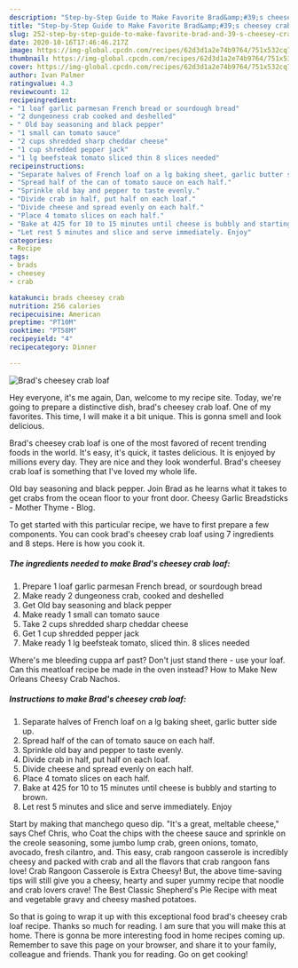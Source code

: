 ```yaml
---
description: "Step-by-Step Guide to Make Favorite Brad&amp;#39;s cheesey crab loaf"
title: "Step-by-Step Guide to Make Favorite Brad&amp;#39;s cheesey crab loaf"
slug: 252-step-by-step-guide-to-make-favorite-brad-and-39-s-cheesey-crab-loaf
date: 2020-10-16T17:46:46.217Z
image: https://img-global.cpcdn.com/recipes/62d3d1a2e74b9764/751x532cq70/brads-cheesey-crab-loaf-recipe-main-photo.jpg
thumbnail: https://img-global.cpcdn.com/recipes/62d3d1a2e74b9764/751x532cq70/brads-cheesey-crab-loaf-recipe-main-photo.jpg
cover: https://img-global.cpcdn.com/recipes/62d3d1a2e74b9764/751x532cq70/brads-cheesey-crab-loaf-recipe-main-photo.jpg
author: Ivan Palmer
ratingvalue: 4.3
reviewcount: 12
recipeingredient:
- "1 loaf garlic parmesan French bread or sourdough bread"
- "2 dungeoness crab cooked and deshelled"
- " Old bay seasoning and black pepper"
- "1 small can tomato sauce"
- "2 cups shredded sharp cheddar cheese"
- "1 cup shredded pepper jack"
- "1 lg beefsteak tomato sliced thin 8 slices needed"
recipeinstructions:
- "Separate halves of French loaf on a lg baking sheet, garlic butter side up."
- "Spread half of the can of tomato sauce on each half."
- "Sprinkle old bay and pepper to taste evenly."
- "Divide crab in half, put half on each loaf."
- "Divide cheese and spread evenly on each half."
- "Place 4 tomato slices on each half."
- "Bake at 425 for 10 to 15 minutes until cheese is bubbly and starting to brown."
- "Let rest 5 minutes and slice and serve immediately. Enjoy"
categories:
- Recipe
tags:
- brads
- cheesey
- crab

katakunci: brads cheesey crab 
nutrition: 256 calories
recipecuisine: American
preptime: "PT10M"
cooktime: "PT58M"
recipeyield: "4"
recipecategory: Dinner

---
```



![Brad&#39;s cheesey crab loaf](https://img-global.cpcdn.com/recipes/62d3d1a2e74b9764/751x532cq70/brads-cheesey-crab-loaf-recipe-main-photo.jpg)

Hey everyone, it's me again, Dan, welcome to my recipe site. Today, we're going to prepare a distinctive dish, brad&#39;s cheesey crab loaf. One of my favorites. This time, I will make it a bit unique. This is gonna smell and look delicious.

Brad&#39;s cheesey crab loaf is one of the most favored of recent trending foods in the world. It's easy, it's quick, it tastes delicious. It is enjoyed by millions every day. They are nice and they look wonderful. Brad&#39;s cheesey crab loaf is something that I've loved my whole life.

Old bay seasoning and black pepper. Join Brad as he learns what it takes to get crabs from the ocean floor to your front door. Cheesy Garlic Breadsticks - Mother Thyme - Blog.


To get started with this particular recipe, we have to first prepare a few components. You can cook brad&#39;s cheesey crab loaf using 7 ingredients and 8 steps. Here is how you cook it.

<!--inarticleads1-->

##### The ingredients needed to make Brad&#39;s cheesey crab loaf:

1. Prepare 1 loaf garlic parmesan French bread, or sourdough bread
1. Make ready 2 dungeoness crab, cooked and deshelled
1. Get  Old bay seasoning and black pepper
1. Make ready 1 small can tomato sauce
1. Take 2 cups shredded sharp cheddar cheese
1. Get 1 cup shredded pepper jack
1. Make ready 1 lg beefsteak tomato, sliced thin. 8 slices needed


Where&#39;s me bleeding cuppa arf past? Don&#39;t just stand there - use your loaf. Can this meatloaf recipe be made in the oven instead? How to Make New Orleans Cheesy Crab Nachos. 

<!--inarticleads2-->

##### Instructions to make Brad&#39;s cheesey crab loaf:

1. Separate halves of French loaf on a lg baking sheet, garlic butter side up.
1. Spread half of the can of tomato sauce on each half.
1. Sprinkle old bay and pepper to taste evenly.
1. Divide crab in half, put half on each loaf.
1. Divide cheese and spread evenly on each half.
1. Place 4 tomato slices on each half.
1. Bake at 425 for 10 to 15 minutes until cheese is bubbly and starting to brown.
1. Let rest 5 minutes and slice and serve immediately. Enjoy


Start by making that manchego queso dip. &#34;It&#39;s a great, meltable cheese,&#34; says Chef Chris, who Coat the chips with the cheese sauce and sprinkle on the creole seasoning, some jumbo lump crab, green onions, tomato, avocado, fresh cilantro, and. This easy, crab rangoon casserole is incredibly cheesy and packed with crab and all the flavors that crab rangoon fans love! Crab Rangoon Casserole is Extra Cheesy! But, the above time-saving tips will still give you a cheesy, hearty and super yummy recipe that noodle and crab lovers crave! The Best Classic Shepherd&#39;s Pie Recipe with meat and vegetable gravy and cheesy mashed potatoes. 

So that is going to wrap it up with this exceptional food brad&#39;s cheesey crab loaf recipe. Thanks so much for reading. I am sure that you will make this at home. There is gonna be more interesting food in home recipes coming up. Remember to save this page on your browser, and share it to your family, colleague and friends. Thank you for reading. Go on get cooking!
